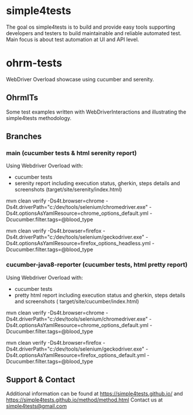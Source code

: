 # simple4tests

The goal os simple4tests is to build and provide easy tools supporting developers and testers to build maintainable and
reliable automated test. Main focus is about test automation at UI and API level.

# ohrm-tests

WebDriver Overload showcase using cucumber and serenity.

## OhrmITs

Some test examples written with WebDriverInteractions and illustrating the simple4tests methodology.

## Branches

### main (cucumber tests & html serenity report)

Using Webdriver Overload with:

- cucumber tests
- serenity report including execution status, gherkin, steps details and screenshots (target/site/serenity/index.html)

mvn clean verify -Ds4t.browser=chrome -Ds4t.driverPath="c:/dev/tools/selenium/chromedriver.exe"
-Ds4t.optionsAsYamlResource=chrome_options_default.yml -Dcucumber.filter.tags=@blood_type

mvn clean verify -Ds4t.browser=firefox -Ds4t.driverPath="c:/dev/tools/selenium/geckodriver.exe"
-Ds4t.optionsAsYamlResource=firefox_options_headless.yml -Dcucumber.filter.tags=@blood_type

### cucumber-java8-reporter (cucumber tests, html pretty report)

Using Webdriver Overload with:

- cucumber tests
- pretty html report including execution status and gherkin, steps details and screenshots (
  target/site/cucumber/index.html)

mvn clean verify -Ds4t.browser=chrome -Ds4t.driverPath="c:/dev/tools/selenium/chromedriver.exe"
-Ds4t.optionsAsYamlResource=chrome_options_default.yml -Dcucumber.filter.tags=@blood_type

mvn clean verify -Ds4t.browser=firefox -Ds4t.driverPath="c:/dev/tools/selenium/geckodriver.exe"
-Ds4t.optionsAsYamlResource=firefox_options_default.yml -Dcucumber.filter.tags=@blood_type

## Support & Contact

Additional information can be found at https://simple4tests.github.io/
and https://simple4tests.github.io/method/method.html
Contact us at simple4tests@gmail.com
